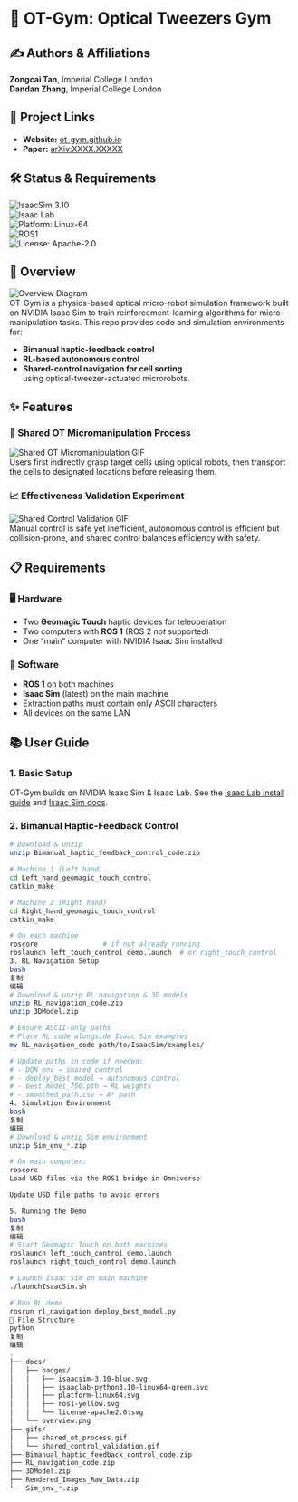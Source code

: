 # 📝 OT-Gym: Optical Tweezers Gym

## ✍️ Authors & Affiliations  
**Zongcai Tan**, Imperial College London  
**Dandan Zhang**, Imperial College London  

## 🔗 Project Links  
- **Website:** [ot-gym.github.io](https://your-project-website.example.com)  
- **Paper:** [arXiv:XXXX.XXXXX](https://arxiv.org/abs/XXXX.XXXXX)  

## 🛠️ Status & Requirements  
![IsaacSim 3.10](docs/badges/isaacsim-3.10-blue.svg)  
![Isaac Lab](docs/badges/isaaclab-python3.10-linux64-green.svg)  
![Platform: Linux-64](docs/badges/platform-linux64.svg)  
![ROS1](docs/badges/ros1-yellow.svg)  
![License: Apache-2.0](docs/badges/license-apache2.0.svg)  

## 📖 Overview  
![Overview Diagram](docs/overview.png)  
OT-Gym is a physics-based optical micro-robot simulation framework built on NVIDIA Isaac Sim to train reinforcement-learning algorithms for micro-manipulation tasks. This repo provides code and simulation environments for:  
- **Bimanual haptic-feedback control**  
- **RL-based autonomous control**  
- **Shared-control navigation for cell sorting**  
using optical-tweezer-actuated microrobots.  

## ✨ Features  

### 🤖 Shared OT Micromanipulation Process  
![Shared OT Micromanipulation GIF](gifs/shared_ot_process.gif)  
Users first indirectly grasp target cells using optical robots, then transport the cells to designated locations before releasing them.  

### 📈 Effectiveness Validation Experiment  
![Shared Control Validation GIF](gifs/shared_control_validation.gif)  
Manual control is safe yet inefficient, autonomous control is efficient but collision-prone, and shared control balances efficiency with safety.  

## 📋 Requirements  

### 🖥️ Hardware  
- Two **Geomagic Touch** haptic devices for teleoperation  
- Two computers with **ROS 1** (ROS 2 _not_ supported)  
- One “main” computer with NVIDIA Isaac Sim installed  

### 💾 Software  
- **ROS 1** on both machines  
- **Isaac Sim** (latest) on the main machine  
- Extraction paths must contain only ASCII characters  
- All devices on the same LAN  

## 📚 User Guide  

### 1. Basic Setup  
OT-Gym builds on NVIDIA Isaac Sim & Isaac Lab. See the [Isaac Lab install guide](https://docs.omniverse.nvidia.com/isaac/lab/latest/install.html) and [Isaac Sim docs](https://docs.omniverse.nvidia.com/isaac/reactivesim/latest/install.html).  

### 2. Bimanual Haptic-Feedback Control  
```bash
# Download & unzip
unzip Bimanual_haptic_feedback_control_code.zip

# Machine 1 (Left hand)
cd Left_hand_geomagic_touch_control
catkin_make

# Machine 2 (Right hand)
cd Right_hand_geomagic_touch_control
catkin_make

# On each machine
roscore                # if not already running
roslaunch left_touch_control demo.launch  # or right_touch_control
3. RL Navigation Setup
bash
复制
编辑
# Download & unzip RL navigation & 3D models
unzip RL_navigation_code.zip
unzip 3DModel.zip

# Ensure ASCII-only paths
# Place RL code alongside Isaac Sim examples
mv RL_navigation_code path/to/IsaacSim/examples/

# Update paths in code if needed:
# - DQN_env → shared control
# - deploy_best_model → autonomous control
# - best_model_750.pth → RL weights
# - smoothed_path.csv → A* path
4. Simulation Environment
bash
复制
编辑
# Download & unzip Sim environment
unzip Sim_env_*.zip

# On main computer:
roscore
Load USD files via the ROS1 bridge in Omniverse

Update USD file paths to avoid errors

5. Running the Demo
bash
复制
编辑
# Start Geomagic Touch on both machines
roslaunch left_touch_control demo.launch
roslaunch right_touch_control demo.launch

# Launch Isaac Sim on main machine
./launchIsaacSim.sh

# Run RL demo
rosrun rl_navigation deploy_best_model.py
📂 File Structure
python
复制
编辑
.
├── docs/
│   ├── badges/                     
│   │   ├── isaacsim-3.10-blue.svg
│   │   ├── isaaclab-python3.10-linux64-green.svg
│   │   ├── platform-linux64.svg
│   │   ├── ros1-yellow.svg
│   │   └── license-apache2.0.svg
│   └── overview.png                
├── gifs/
│   ├── shared_ot_process.gif
│   └── shared_control_validation.gif
├── Bimanual_haptic_feedback_control_code.zip
├── RL_navigation_code.zip
├── 3DModel.zip
├── Rendered_Images_Raw_Data.zip
└── Sim_env_*.zip
